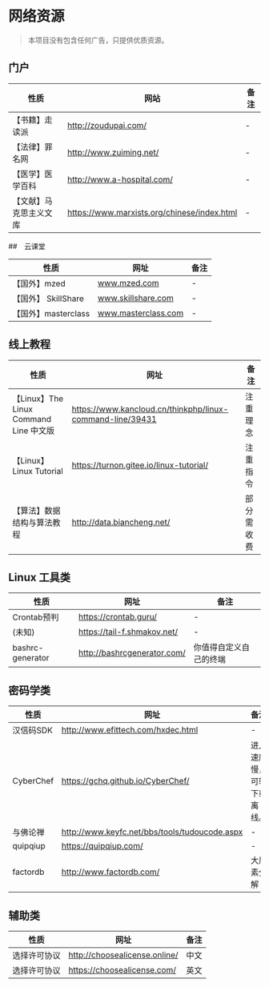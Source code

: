 # 网络资源

> 本项目没有包含任何广告，只提供优质资源。

## 门户

| 性质                   | 网站                                        | 备注 |
| ---------------------- | ------------------------------------------- | ---- |
| 【书籍】走读派         | http://zoudupai.com/                        | -    |
| 【法律】罪名网         | http://www.zuiming.net/                     | -    |
| 【医学】医学百科       | http://www.a-hospital.com/                  | -    |
| 【文献】马克思主义文库 | https://www.marxists.org/chinese/index.html | -    |



##　云课堂

| 性质                | 网址                | 备注 |
| ------------------- | ------------------- | ---- |
| 【国外】mzed        | www.mzed.com        | -    |
| 【国外】 SkillShare | www.skillshare.com  | -    |
| 【国外】masterclass | www.masterclass.com | -    |



## 线上教程

| 性质                                   | 网址                                                      | 备注       |
| -------------------------------------- | --------------------------------------------------------- | ---------- |
| 【Linux】The Linux Command Line 中文版 | https://www.kancloud.cn/thinkphp/linux-command-line/39431 | 注重理念   |
| 【Linux】 Linux Tutorial               | https://turnon.gitee.io/linux-tutorial/                   | 注重指令   |
| 【算法】数据结构与算法教程             | http://data.biancheng.net/                                | 部分需收费 |



## Linux 工具类

| 性质             | 网址                        | 备注                   |
| ---------------- | --------------------------- | ---------------------- |
| Crontab预判      | https://crontab.guru/       | -                      |
| (未知)           | https://tail-f.shmakov.net/ | -                      |
| bashrc-generator | http://bashrcgenerator.com/ | 你值得自定义自己的终端 |



## 密码学类

| 性质      | 网址                                          | 备注                       |
| --------- | --------------------------------------------- | -------------------------- |
| 汉信码SDK | http://www.efittech.com/hxdec.html            | -                          |
| CyberChef | https://gchq.github.io/CyberChef/             | 进入速度慢，可转下载离线。 |
| 与佛论禅  | http://www.keyfc.net/bbs/tools/tudoucode.aspx | -                          |
| quipqiup  | https://quipqiup.com/                         | -                          |
| factordb  | http://www.factordb.com/                      | 大质素分解                 |



## 辅助类

| 性质         | 网址                          | 备注 |
| ------------ | ----------------------------- | ---- |
| 选择许可协议 | http://choosealicense.online/ | 中文 |
| 选择许可协议 | https://choosealicense.com/   | 英文 |

 